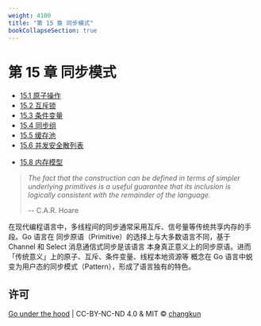```yaml
---
weight: 4100
title: "第 15 章 同步模式"
bookCollapseSection: true
---
```


# 第 15 章 同步模式

- [15.1 原子操作](./atomic.md)
- [15.2 互斥锁](./mutex.md)
- [15.3 条件变量](./cond.md)
- [15.4 同步组](./waitgroup.md)
- [15.5 缓存池](./pool.md)
- [15.6 并发安全散列表](./map.md)
<!-- - [15.7 上下文](./context.md) -->
- [15.8 内存模型](./mem.md)

> _The fact that the construction can be defined in terms of simpler underlying primitives is a useful guarantee that its inclusion is logically consistent with the remainder of the language._
>
> -- C.A.R. Hoare

在现代编程语言中，多线程间的同步通常采用互斥、信号量等传统共享内存的手段。Go 语言在
同步原语（Primitive）的选择上与大多数语言不同，基于 Channel 和 Select 消息通信式同步是该语言
本身真正意义上的同步原语。进而「传统意义」上的原子、互斥、条件变量、线程本地资源等
概念在 Go 语言中蜕变为用户态的同步模式（Pattern），形成了语言独有的特色。

## 许可

[Go under the hood](https://github.com/changkun/go-under-the-hood) | CC-BY-NC-ND 4.0 & MIT &copy; [changkun](https://changkun.de)
